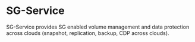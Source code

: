# SG-Service
SG-Service provides SG enabled volume management and data protection across
clouds (snapshot, replication, backup, CDP across clouds).
